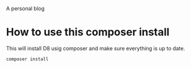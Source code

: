 A personal blog

# How to use this composer install

This will install D8 usig composer and make sure everything is up to date.

    composer install
